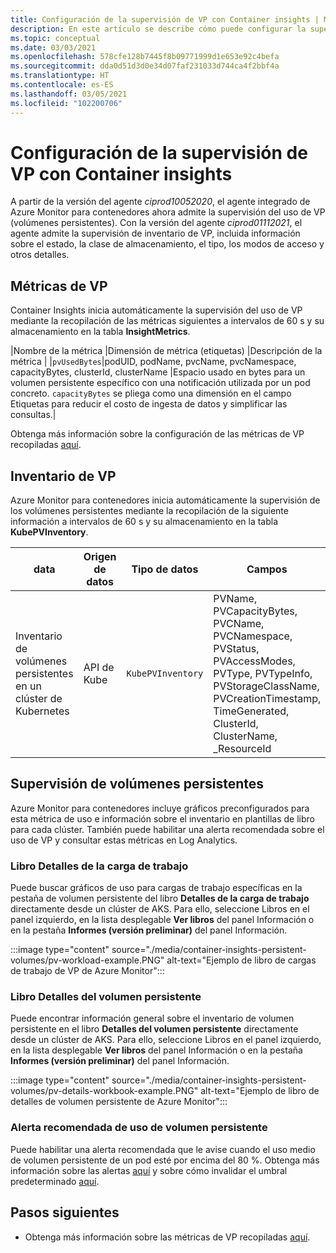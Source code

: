 ```yaml
---
title: Configuración de la supervisión de VP con Container insights | Microsoft Docs
description: En este artículo se describe cómo puede configurar la supervisión de clústeres de Kubernetes con volúmenes persistentes mediante Container Insights.
ms.topic: conceptual
ms.date: 03/03/2021
ms.openlocfilehash: 578cfe128b7445f8b09771999d1e653e92c4befa
ms.sourcegitcommit: dda0d51d3d0e34d07faf231033d744ca4f2bbf4a
ms.translationtype: HT
ms.contentlocale: es-ES
ms.lasthandoff: 03/05/2021
ms.locfileid: "102200706"
---
```

# <a name="configure-pv-monitoring-with-container-insights"></a>Configuración de la supervisión de VP con Container insights

A partir de la versión del agente *ciprod10052020*, el agente integrado de Azure Monitor para contenedores ahora admite la supervisión del uso de VP (volúmenes persistentes). Con la versión del agente *ciprod01112021*, el agente admite la supervisión de inventario de VP, incluida información sobre el estado, la clase de almacenamiento, el tipo, los modos de acceso y otros detalles.
## <a name="pv-metrics"></a>Métricas de VP

Container Insights inicia automáticamente la supervisión del uso de VP mediante la recopilación de las métricas siguientes a intervalos de 60 s y su almacenamiento en la tabla **InsightMetrics**.

|Nombre de la métrica |Dimensión de métrica (etiquetas) |Descripción de la métrica | |`pvUsedBytes`|podUID, podName, pvcName, pvcNamespace, capacityBytes, clusterId, clusterName |Espacio usado en bytes para un volumen persistente específico con una notificación utilizada por un pod concreto. `capacityBytes` se pliega como una dimensión en el campo Etiquetas para reducir el costo de ingesta de datos y simplificar las consultas.|

Obtenga más información sobre la configuración de las métricas de VP recopiladas [aquí](https://aka.ms/ci/pvconfig).

## <a name="pv-inventory"></a>Inventario de VP

Azure Monitor para contenedores inicia automáticamente la supervisión de los volúmenes persistentes mediante la recopilación de la siguiente información a intervalos de 60 s y su almacenamiento en la tabla **KubePVInventory**.

|data |Origen de datos| Tipo de datos| Campos|
|-----|-----------|----------|-------|
|Inventario de volúmenes persistentes en un clúster de Kubernetes |API de Kube |`KubePVInventory` | PVName, PVCapacityBytes, PVCName, PVCNamespace, PVStatus, PVAccessModes, PVType, PVTypeInfo, PVStorageClassName, PVCreationTimestamp, TimeGenerated, ClusterId, ClusterName, _ResourceId |

## <a name="monitor-persistent-volumes"></a>Supervisión de volúmenes persistentes

Azure Monitor para contenedores incluye gráficos preconfigurados para esta métrica de uso e información sobre el inventario en plantillas de libro para cada clúster. También puede habilitar una alerta recomendada sobre el uso de VP y consultar estas métricas en Log Analytics.  

### <a name="workload-details-workbook"></a>Libro Detalles de la carga de trabajo

Puede buscar gráficos de uso para cargas de trabajo específicas en la pestaña de volumen persistente del libro **Detalles de la carga de trabajo** directamente desde un clúster de AKS. Para ello, seleccione Libros en el panel izquierdo, en la lista desplegable **Ver libros** del panel Información o en la pestaña **Informes (versión preliminar)** del panel Información.


:::image type="content" source="./media/container-insights-persistent-volumes/pv-workload-example.PNG" alt-text="Ejemplo de libro de cargas de trabajo de VP de Azure Monitor":::

### <a name="persistent-volume-details-workbook"></a>Libro Detalles del volumen persistente

Puede encontrar información general sobre el inventario de volumen persistente en el libro **Detalles del volumen persistente** directamente desde un clúster de AKS. Para ello, seleccione Libros en el panel izquierdo, en la lista desplegable **Ver libros** del panel Información o en la pestaña **Informes (versión preliminar)** del panel Información.


:::image type="content" source="./media/container-insights-persistent-volumes/pv-details-workbook-example.PNG" alt-text="Ejemplo de libro de detalles de volumen persistente de Azure Monitor":::

### <a name="persistent-volume-usage-recommended-alert"></a>Alerta recomendada de uso de volumen persistente
Puede habilitar una alerta recomendada que le avise cuando el uso medio de volumen persistente de un pod esté por encima del 80 %. Obtenga más información sobre las alertas [aquí](https://docs.microsoft.com/azure/azure-monitor/insights/container-insights-metric-alerts) y sobre cómo invalidar el umbral predeterminado [aquí](https://docs.microsoft.com/azure/azure-monitor/insights/container-insights-metric-alerts#configure-alertable-metrics-in-configmaps).
## <a name="next-steps"></a>Pasos siguientes

- Obtenga más información sobre las métricas de VP recopiladas [aquí](./container-insights-agent-config.md).
